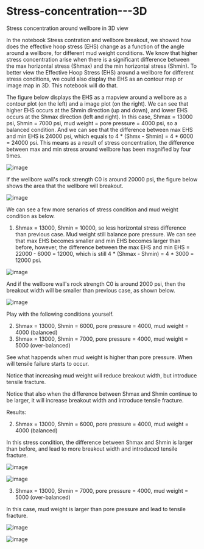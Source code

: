 # Stress-concentration---3D
Stress concentration around wellbore in 3D view

In the notebook Stress contration and wellbore breakout, we showed how does the effective hoop stress (EHS) change as a function of the angle around a wellbore, for different mud weight conditions. We know that higher stress concentration arise when there is a significant difference between the max horizontal stress (Shmax) and the min horizontal stress (Shmin). To better view the Effective Hoop Stress (EHS) around a wellbore for different stress conditions, we could also display the EHS as an contour map or image map in 3D. This notebook will do that.

The figure below displays the EHS as a mapview around a wellbore as a contour plot (on the left) and a image plot (on the right). We can see that higher EHS occurs at the Shmin direction (up and down), and lower EHS occurs at the Shmax direction (left and right). In this case, Shmax = 13000 psi, Shmin = 7000 psi, mud weight = pore pressure = 4000 psi, so a balanced condition. And we can see that the difference between max EHS and min EHS is 24000 psi, which equals to 4 * (Shmx - Shmin) = 4 * 6000 = 24000 psi. This means as a result of stress concentration, the difference between max and min stress around wellbore has been magnified by four times.

![image](https://github.com/user-attachments/assets/948b51b3-ed52-4e2d-af5e-9a1982c010f5)

If the wellbore wall's rock strength C0 is around 20000 psi, the figure below shows the area that the wellbore will breakout.

![image](https://github.com/user-attachments/assets/5d10eb67-01b6-4112-a8c4-d224f0c3baf2)

We can see a few more senarios of stress condition and mud weight condition as below.

1. Shmax = 13000, Shmin = 10000, so less horizontal stress difference than previous case. Mud weight still balance pore pressure. We can see that max EHS becomes smaller and min EHS becomes larger than before, however, the difference between the max EHS and min EHS = 22000 - 6000 = 12000, which is still 4 * (Shmax - Shmin) = 4 * 3000 = 12000 psi.

![image](https://github.com/user-attachments/assets/4fc842e9-45d5-488f-ae31-0760e0941ca8)

And if the wellbore wall's rock strength C0 is around 2000 psi, then the breakout width will be smaller than previous case, as shown below.

![image](https://github.com/user-attachments/assets/da9d0a3f-7b5e-4915-b3df-7214483121f1)

Play with the following conditions yourself.

2. Shmax = 13000, Shmin = 6000, pore pressure = 4000, mud weight = 4000 (balanced)
3. Shmax = 13000, Shmin = 7000, pore pressure = 4000, mud weight = 5000 (over-balanced)

See what happends when mud weight is higher than pore pressure. When will tensile failure starts to occur.

Notice that increasing mud weight will reduce breakout width, but introduce tensile fracture. 

Notice that also when the difference between Shmax and Shmin continue to be larger, it will increase breakout width and introduce tensile fracture.

Results:


2. Shmax = 13000, Shmin = 6000, pore pressure = 4000, mud weight = 4000 (balanced)

In this stress condition, the difference between Shmax and Shmin is larger than before, and lead to more breakout width and introduced tensile fracture.

![image](https://github.com/user-attachments/assets/cfe658fe-d676-455e-a109-f724c4725ebd)

![image](https://github.com/user-attachments/assets/74798016-fb00-421f-9b9d-9ff056dfca61)

3. Shmax = 13000, Shmin = 7000, pore pressure = 4000, mud weight = 5000 (over-balanced)

In this case, mud weight is larger than pore pressure and lead to tensile fracture.

![image](https://github.com/user-attachments/assets/3f12a518-a490-4434-9fa7-47faddea399d)

![image](https://github.com/user-attachments/assets/c53b603e-495e-4bb3-b654-41a00d19b45f)


